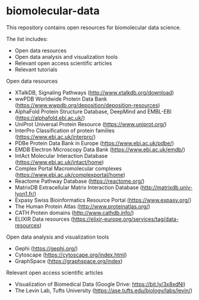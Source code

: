 # biomolecular-data
This repository contains open resources for biomolecular data science.

The list includes:
- Open data resources
- Open data analysis and visualization tools
- Relevant open access scientific articles
- Relevant tutorials

Open data resources

- XTalkDB, Signaling Pathways (http://www.xtalkdb.org/download)
- wwPDB Worldwide Protein Data Bank (https://www.wwpdb.org/deposition/deposition-resources)
- AlphaFold Protein Structure Database, DeepMind and EMBL-EBI (https://alphafold.ebi.ac.uk/)
- UniProt Universal Protein Resource (https://www.uniprot.org/)
- InterPro Classification of protein families (https://www.ebi.ac.uk/interpro/)
- PDBe Protein Data Bank in Europe (https://www.ebi.ac.uk/pdbe/)
- EMDB Electron Microscopy Data Bank (https://www.ebi.ac.uk/emdb/)
- IntAct Molecular Interaction Database (https://www.ebi.ac.uk/intact/home)
- Complex Portal Macromolecular complexes (https://www.ebi.ac.uk/complexportal/home)
- Reactome Pathway Database (https://reactome.org/)
- MatrixDB Extracellular Matrix Interaction Database (http://matrixdb.univ-lyon1.fr/)
- Expasy Swiss Bioinformatics Resource Portal (https://www.expasy.org/)
- The Human Protein Atlas (http://www.proteinatlas.org/)
- CATH Protein domains (http://www.cathdb.info/)
- ELIXIR Data resources (https://elixir-europe.org/services/tag/data-resources)

Open data analysis and visualization tools

- Gephi (https://gephi.org/)
- Cytoscape (https://cytoscape.org/index.html)
- GraphSpace (https://graphspace.org/index)

Relevant open access scientific articles

- Visualization of Biomedical Data (Google Drive: https://bit.ly/3x8xdNl)
- The Levin Lab, Tufts University (https://ase.tufts.edu/biology/labs/levin/)
